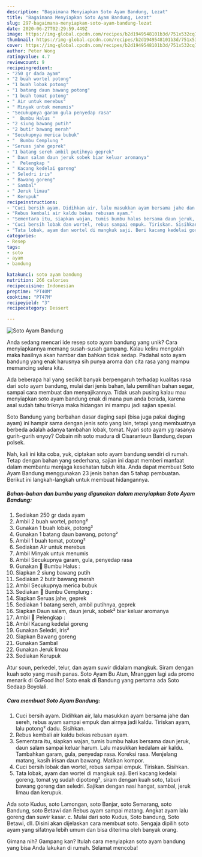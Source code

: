 ```yaml
---
description: "Bagaimana Menyiapkan Soto Ayam Bandung, Lezat"
title: "Bagaimana Menyiapkan Soto Ayam Bandung, Lezat"
slug: 297-bagaimana-menyiapkan-soto-ayam-bandung-lezat
date: 2020-06-27T02:29:59.449Z
image: https://img-global.cpcdn.com/recipes/b2d1949548101b3d/751x532cq70/soto-ayam-bandung-foto-resep-utama.jpg
thumbnail: https://img-global.cpcdn.com/recipes/b2d1949548101b3d/751x532cq70/soto-ayam-bandung-foto-resep-utama.jpg
cover: https://img-global.cpcdn.com/recipes/b2d1949548101b3d/751x532cq70/soto-ayam-bandung-foto-resep-utama.jpg
author: Peter Wong
ratingvalue: 4.7
reviewcount: 9
recipeingredient:
- "250 gr dada ayam"
- "2 buah wortel potong"
- "1 buah lobak potong"
- "1 batang daun bawang potong"
- "1 buah tomat potong"
- " Air untuk merebus"
- " Minyak untuk menumis"
- "Secukupnya garam gula penyedap rasa"
- "  Bumbu Halus "
- "2 siung bawang putih"
- "2 butir bawang merah"
- "Secukupnya merica bubuk"
- "  Bumbu Cemplung "
- "Seruas jahe geprek"
- "1 batang sereh ambil putihnya geprek"
- " Daun salam daun jeruk sobek biar keluar aromanya"
- "  Pelengkap "
- " Kacang kedelai goreng"
- " Seledri iris"
- " Bawang goreng"
- " Sambal"
- " Jeruk limau"
- " Kerupuk"
recipeinstructions:
- "Cuci bersih ayam. Didihkan air, lalu masukkan ayam bersama jahe dan sereh, rebus ayam sampai empuk dan airnya jadi kaldu. Tiriskan ayam, lalu potong² dadu. Sisihkan."
- "Rebus kembali air kaldu bekas rebusan ayam."
- "Sementara itu, siapkan wajan, tumis bumbu halus bersama daun jeruk, daun salam sampai keluar harum. Lalu masukkan kedalam air kaldu. Tambahkan garam, gula, penyedap rasa. Koreksi rasa. Menjelang matang, kasih irisan daun bawang. Matikan kompor."
- "Cuci bersih lobak dan wortel, rebus sampai empuk. Tiriskan. Sisihkan."
- "Tata lobak, ayam dan wortel di mangkuk saji. Beri kacang kedelai goreng, tomat yg sudah dipotong², siram dengan kuah soto, taburi bawang goreng dan seledri. Sajikan dengan nasi hangat, sambal, jeruk limau dan kerupuk."
categories:
- Resep
tags:
- soto
- ayam
- bandung

katakunci: soto ayam bandung 
nutrition: 266 calories
recipecuisine: Indonesian
preptime: "PT40M"
cooktime: "PT47M"
recipeyield: "3"
recipecategory: Dessert

---
```



![Soto Ayam Bandung](https://img-global.cpcdn.com/recipes/b2d1949548101b3d/751x532cq70/soto-ayam-bandung-foto-resep-utama.jpg)

Anda sedang mencari ide resep soto ayam bandung yang unik? Cara menyiapkannya memang susah-susah gampang. Kalau keliru mengolah maka hasilnya akan hambar dan bahkan tidak sedap. Padahal soto ayam bandung yang enak harusnya sih punya aroma dan cita rasa yang mampu memancing selera kita.

Ada beberapa hal yang sedikit banyak berpengaruh terhadap kualitas rasa dari soto ayam bandung, mulai dari jenis bahan, lalu pemilihan bahan segar, sampai cara membuat dan menyajikannya. Tidak usah pusing kalau mau menyiapkan soto ayam bandung enak di mana pun anda berada, karena asal sudah tahu triknya maka hidangan ini mampu jadi sajian spesial.

Soto Bandung yang berbahan dasar daging sapi (bisa juga pakai daging ayam) ini hampir sama dengan jenis soto yang lain, tetapi yang membuatnya berbeda adalah adanya tambahan lobak, tomat. Nyari soto ayam yg rasanya gurih-gurih enyoy? Cobain nih soto madura di Cisaranteun Bandung,depan polsek.


Nah, kali ini kita coba, yuk, ciptakan soto ayam bandung sendiri di rumah. Tetap dengan bahan yang sederhana, sajian ini dapat memberi manfaat dalam membantu menjaga kesehatan tubuh kita. Anda dapat membuat Soto Ayam Bandung menggunakan 23 jenis bahan dan 5 tahap pembuatan. Berikut ini langkah-langkah untuk membuat hidangannya.

<!--inarticleads1-->

##### Bahan-bahan dan bumbu yang digunakan dalam menyiapkan Soto Ayam Bandung:

1. Sediakan 250 gr dada ayam
1. Ambil 2 buah wortel, potong²
1. Gunakan 1 buah lobak, potong²
1. Gunakan 1 batang daun bawang, potong²
1. Ambil 1 buah tomat, potong²
1. Sediakan  Air untuk merebus
1. Ambil  Minyak untuk menumis
1. Ambil Secukupnya garam, gula, penyedap rasa
1. Gunakan  🍅 Bumbu Halus :
1. Siapkan 2 siung bawang putih
1. Sediakan 2 butir bawang merah
1. Ambil Secukupnya merica bubuk
1. Sediakan  🌿 Bumbu Cemplung :
1. Siapkan Seruas jahe, geprek
1. Sediakan 1 batang sereh, ambil putihnya, geprek
1. Siapkan  Daun salam, daun jeruk, sobek² biar keluar aromanya
1. Ambil  💮 Pelengkap :
1. Ambil  Kacang kedelai goreng
1. Gunakan  Seledri, iris²
1. Siapkan  Bawang goreng
1. Gunakan  Sambal
1. Gunakan  Jeruk limau
1. Sediakan  Kerupuk


Atur soun, perkedel, telur, dan ayam suwir didalam mangkuk. Siram dengan kuah soto yang masih panas. Soto Ayam Bu Atun, Mranggen lagi ada promo menarik di GoFood lho! Soto enak di Bandung yang pertama ada Soto Sedaap Boyolali. 

<!--inarticleads2-->

##### Cara membuat Soto Ayam Bandung:

1. Cuci bersih ayam. Didihkan air, lalu masukkan ayam bersama jahe dan sereh, rebus ayam sampai empuk dan airnya jadi kaldu. Tiriskan ayam, lalu potong² dadu. Sisihkan.
1. Rebus kembali air kaldu bekas rebusan ayam.
1. Sementara itu, siapkan wajan, tumis bumbu halus bersama daun jeruk, daun salam sampai keluar harum. Lalu masukkan kedalam air kaldu. Tambahkan garam, gula, penyedap rasa. Koreksi rasa. Menjelang matang, kasih irisan daun bawang. Matikan kompor.
1. Cuci bersih lobak dan wortel, rebus sampai empuk. Tiriskan. Sisihkan.
1. Tata lobak, ayam dan wortel di mangkuk saji. Beri kacang kedelai goreng, tomat yg sudah dipotong², siram dengan kuah soto, taburi bawang goreng dan seledri. Sajikan dengan nasi hangat, sambal, jeruk limau dan kerupuk.


Ada soto Kudus, soto Lamongan, soto Banjar, soto Semarang, soto Bandung, soto Betawi dan Rebus ayam sampai matang. Angkat ayam lalu goreng dan suwir kasar. c. Mulai dari soto Kudus, Soto bandung, Soto Betawi, dll. Disini akan dijelaskan cara membuat soto. Sengaja dipilih soto ayam yang sifatnya lebih umum dan bisa diterima oleh banyak orang. 

Gimana nih? Gampang kan? Itulah cara menyiapkan soto ayam bandung yang bisa Anda lakukan di rumah. Selamat mencoba!
